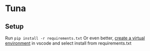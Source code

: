 # Tuna

## Setup
Run
`pip install -r requirements.txt`
Or even better, [create a virtual environment](https://code.visualstudio.com/docs/python/environments) in vscode and select install from requirements.txt